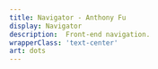```yaml
---
title: Navigator - Anthony Fu
display: Navigator
description:  Front-end navigation.
wrapperClass: 'text-center'
art: dots
---
```


<!-- @layout-full-width -->

<NavigtorList />